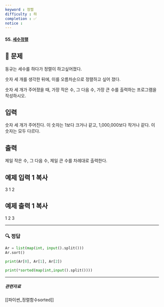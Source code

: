 ```yaml
---
keyword : 정렬
difficulty : 하
completion : ✅
notice : 
---
```


#### 55. [세수정렬](https://www.acmicpc.net/problem/2752)

## 📝 문제

동규는 세수를 하다가 정렬이 하고싶어졌다.

숫자 세 개를 생각한 뒤에, 이를 오름차순으로 정렬하고 싶어 졌다.

숫자 세 개가 주어졌을 때, 가장 작은 수, 그 다음 수, 가장 큰 수를 출력하는 프로그램을 작성하시오.

## 입력

숫자 세 개가 주어진다. 이 숫자는 1보다 크거나 같고, 1,000,000보다 작거나 같다. 이 숫자는 모두 다르다.

## 출력

제일 작은 수, 그 다음 수, 제일 큰 수를 차례대로 출력한다.

## 예제 입력 1 복사

3 1 2

## 예제 출력 1 복사

1 2 3


---

### 🔍 정답

```python
Ar = list(map(int, input().split()))
Ar.sort()

print(Ar[0], Ar[1], Ar[2])
```

```python
print(*sorted(map(int,input().split())))
```

---
##### 관련자료
[[파이썬_정렬함수sorted]]